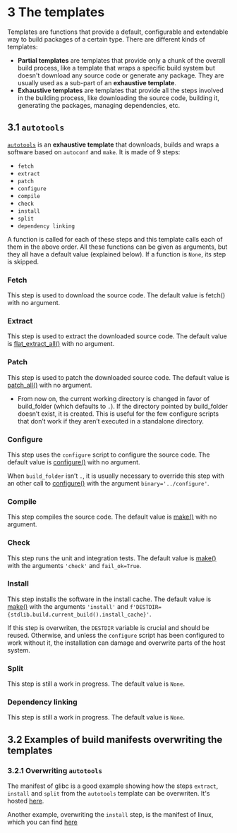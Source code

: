 # 3 The templates
Templates are functions that provide a default, configurable and extendable way to build packages of a certain type.
There are different kinds of templates:
* **Partial templates** are templates that provide only a chunk of the overall build process, like a template that wraps a specific build system but doesn't download any source code or generate any package.
They are usually used as a sub-part of an **exhaustive template**.
* **Exhaustive templates** are templates that provide all the steps involved in the building process, like downloading the source code, building it, generating the packages, managing dependencies, etc.

## 3.1 `autotools`
[`autotools`](https://docs.raven-os.org/nbuild/master/stdlib.template.autotools.html#module-stdlib.template.autotools) is an **exhaustive template** that downloads, builds and wraps a software based on `autoconf` and `make`.
It is made of 9 steps:
* `fetch`
* `extract`
* `patch`
* `configure`
* `compile`
* `check`
* `install`
* `split`
* `dependency linking`

A function is called for each of these steps and this template calls each of them in the above order.
All these functions can be given as arguments, but they all have a default value (explained below). If a function is `None`, its step is skipped.

### Fetch
This step is used to download the source code. The default value is fetch() with no argument.

### Extract
This step is used to extract the downloaded source code. The default value is [flat_extract_all()](https://docs.raven-os.org/nbuild/master/stdlib.extract.html#stdlib.extract.flat_extract_all) with no argument.

### Patch
This step is used to patch the downloaded source code.
The default value is [patch_all()](https://docs.raven-os.org/nbuild/master/stdlib.patch.html#stdlib.patch.patch_all) with no argument.

* From now on, the current working directory is changed in favor of build_folder (which defaults to `.`).
If the directory pointed by build_folder doesn’t exist, it is created.
This is useful for the few configure scripts that don’t work if they aren’t executed in a standalone directory.

### Configure
This step uses the `configure` script to configure the source code.
The default value is [configure()](https://docs.raven-os.org/nbuild/master/stdlib.template.configure.html#stdlib.template.configure.configure) with no argument.

When `build_folder` isn’t `.`, it is usually necessary to override this step with an other call to [configure()](https://docs.raven-os.org/nbuild/master/stdlib.template.configure.html#stdlib.template.configure.configure) with the argument `binary='../configure'`.

### Compile
This step compiles the source code.
The default value is [make()](https://docs.raven-os.org/nbuild/master/stdlib.template.make.html#stdlib.template.make.make) with no argument.

### Check
This step runs the unit and integration tests.
The default value is [make()](https://docs.raven-os.org/nbuild/master/stdlib.template.make.html#stdlib.template.make.make) with the arguments `'check'` and `fail_ok=True`.

### Install
This step installs the software in the install cache.
The default value is [make()](https://docs.raven-os.org/nbuild/master/stdlib.template.make.html#stdlib.template.make.make) with the arguments `'install'` and `f'DESTDIR={stdlib.build.current_build().install_cache}'`.

If this step is overwriten, the `DESTDIR` variable is crucial and should be reused.
Otherwise, and unless the `configure` script has been configured to work without it, the installation can damage and overwrite parts of the host system.

### Split
This step is still a work in progress.
The default value is `None`.

### Dependency linking
This step is still a work in progress.
The default value is `None`.

## 3.2 Examples of build manifests overwriting the templates
### 3.2.1 Overwriting `autotools`
The manifest of glibc is a good example showing how the steps `extract`, `install` and `split` from the `autotools` template can be overwriten.
It's hosted [here](https://github.com/raven-os/nbuild-manifests/blob/master/sys-libs/glibc/glibc.py).

Another example, overwriting the `install` step, is the manifest of linux, which you can find [here](https://github.com/raven-os/nbuild-manifests/blob/e58a07d9ac1d3e1bd761ae264269d1e308260936/kernel/linux/linux.py)